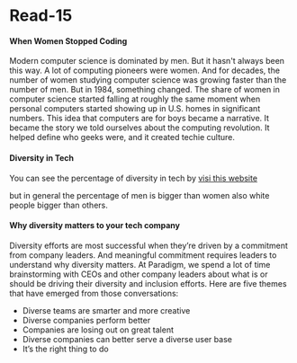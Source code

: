 # Read-15

#### When Women Stopped Coding
Modern computer science is dominated by men. But it hasn't always been this way.
A lot of computing pioneers were women. And for decades, the number of women studying computer science was growing faster than the number of men. But in 1984, something changed.
The share of women in computer science started falling at roughly the same moment when personal computers started showing up in U.S. homes in significant numbers.
This idea that computers are for boys became a narrative. It became the story we told ourselves about the computing revolution. It helped define who geeks were, and it created techie culture.

#### Diversity in Tech
You can see the percentage of diversity in tech by [visi this website](https://informationisbeautiful.net/visualizations/diversity-in-tech/)

but in general the percentage of men is bigger than women also white people bigger than others.

#### Why diversity matters to your tech company
Diversity efforts are most successful when they’re driven by a commitment from company leaders. And meaningful commitment requires leaders to understand why diversity matters. At Paradigm, we spend a lot of time brainstorming with CEOs and other company leaders about what is or should be driving their diversity and inclusion efforts. Here are five themes that have emerged from those conversations:
* Diverse teams are smarter and more creative 
* Diverse companies perform better
* Companies are losing out on great talent
* Diverse companies can better serve a diverse user base
* It’s the right thing to do